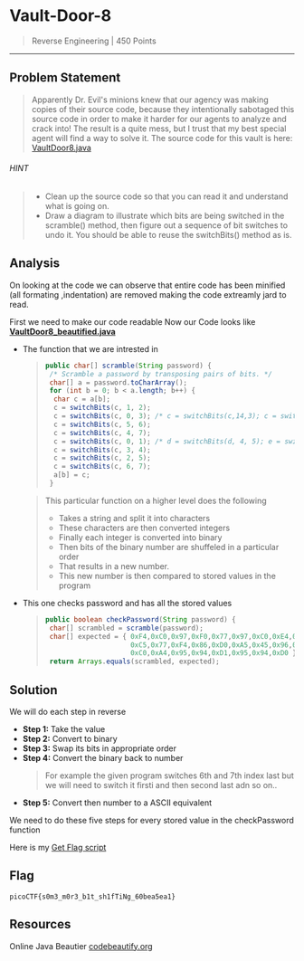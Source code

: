 # Vault-Door-8

> Reverse Engineering | 450 Points
-----------------------------

## Problem Statement
>Apparently Dr. Evil's minions knew that our agency was making copies of their
source code, because they intentionally sabotaged this source code in order to
make it harder for our agents to analyze and crack into! The result is a quite 
mess, but I trust that my best special agent will find a way to solve it.
The source code for this vault is here: [VaultDoor8.java](./VaultDoor8.java)
###### HINT
> * Clean up the source code so that you can read it and understand what is going on.
> * Draw a diagram to illustrate which bits are being switched in the scramble() method, 
then figure out a sequence of bit switches to undo it.
You should be able to reuse the switchBits() method as is.

## Analysis
On looking at the code we can observe that entire code has been minified
(all formating ,indentation) are removed making the code extreamly jard to read.

First we need to make our code readable 
Now our Code looks like [**VaultDoor8_beautified.java**](./VaultDoor8_beautified.java)

* The function that we are intrested in
    >```java
    > public char[] scramble(String password) {
    >  /* Scramble a password by transposing pairs of bits. */
    >  char[] a = password.toCharArray();
    >  for (int b = 0; b < a.length; b++) {
    >   char c = a[b];
    >   c = switchBits(c, 1, 2);
    >   c = switchBits(c, 0, 3); /* c = switchBits(c,14,3); c = switchBits(c, 2, 0); */
    >   c = switchBits(c, 5, 6);
    >   c = switchBits(c, 4, 7);
    >   c = switchBits(c, 0, 1); /* d = switchBits(d, 4, 5); e = switchBits(e, 5, 6); */
    >   c = switchBits(c, 3, 4);
    >   c = switchBits(c, 2, 5);
    >   c = switchBits(c, 6, 7);
    >   a[b] = c;
    >  }
    >```




    >This particular function on a higher level does the following
    >* Takes a string and split it into characters
    >* These characters are then converted integers
    >* Finally each integer is converted into binary 
    >* Then bits of the binary number are shuffeled in a particular order
    >* That results in a new number.
    >* This new number is then compared to stored values in the program


* This one checks  password and has all the stored values

    >```java
    > public boolean checkPassword(String password) {
    >  char[] scrambled = scramble(password);
    >  char[] expected = { 0xF4,0xC0,0x97,0xF0,0x77,0x97,0xC0,0xE4,0xF0,0x77,0xA4,0xD0,
    >                      0xC5,0x77,0xF4,0x86,0xD0,0xA5,0x45,0x96,0x27,0xB5,0x77,0xE1,
    >                      0xC0,0xA4,0x95,0x94,0xD1,0x95,0x94,0xD0 };
    >  return Arrays.equals(scrambled, expected);
    >```

## Solution


We will do each step in reverse
* **Step 1:** Take the value 
* **Step 2:** Convert to binary
* **Step 3:** Swap its bits in appropriate order
* **Step 4:** Convert the binary back to number
    > For example the given program switches 6th and 7th index last
    > but we will need to switch it firsti and then second last adn so on..
* **Step 5:** Convert then number to a ASCII equivalent

We need to do these five steps for every stored value in the checkPassword
function


Here is my [Get Flag script](./get_flag.py)

## Flag
`picoCTF{s0m3_m0r3_b1t_sh1fTiNg_60bea5ea1}`



## Resources
Online Java Beautier  [codebeautify.org](https://codebeautify.org/javaviewer)

















